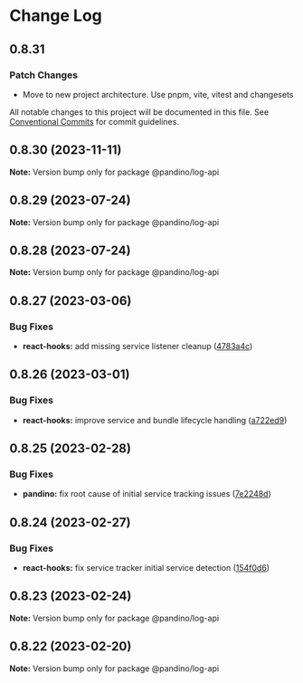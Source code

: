 # Change Log

## 0.8.31

### Patch Changes

- Move to new project architecture. Use pnpm, vite, vitest and changesets

All notable changes to this project will be documented in this file.
See [Conventional Commits](https://conventionalcommits.org) for commit guidelines.

## 0.8.30 (2023-11-11)

**Note:** Version bump only for package @pandino/log-api

## 0.8.29 (2023-07-24)

**Note:** Version bump only for package @pandino/log-api

## 0.8.28 (2023-07-24)

**Note:** Version bump only for package @pandino/log-api

## 0.8.27 (2023-03-06)

### Bug Fixes

- **react-hooks:** add missing service listener cleanup ([4783a4c](https://github.com/BlackBeltTechnology/pandino/commit/4783a4c4e10211ab06f606744b3bd8b075b6a0ed))

## 0.8.26 (2023-03-01)

### Bug Fixes

- **react-hooks:** improve service and bundle lifecycle handling ([a722ed9](https://github.com/BlackBeltTechnology/pandino/commit/a722ed9c24394e8f7369ea785c4e40b4f9a7b5fd))

## 0.8.25 (2023-02-28)

### Bug Fixes

- **pandino:** fix root cause of initial service tracking issues ([7e2248d](https://github.com/BlackBeltTechnology/pandino/commit/7e2248d4eb3f1f1b77af0ced1a53db5e6dfcc465))

## 0.8.24 (2023-02-27)

### Bug Fixes

- **react-hooks:** fix service tracker initial service detection ([154f0d6](https://github.com/BlackBeltTechnology/pandino/commit/154f0d6584f6fd3c25a66ec8b4389f034b431f9e))

## 0.8.23 (2023-02-24)

**Note:** Version bump only for package @pandino/log-api

## 0.8.22 (2023-02-20)

**Note:** Version bump only for package @pandino/log-api
